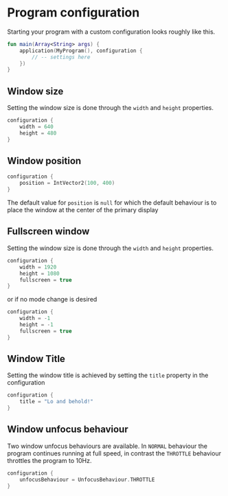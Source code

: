 # Program configuration

Starting your program with a custom configuration looks roughly like this.

```kotlin
fun main(Array<String> args) {
    application(MyProgram(), configuration {
        // -- settings here
    })
}
```

## Window size

Setting the window size is done through the `width` and `height` properties.

```kotlin
configuration {
    width = 640
    height = 480
}
```

## Window position

```kotlin
configuration {
    position = IntVector2(100, 400)
}
```

The default value for `position` is `null` for which the default behaviour is to place the window at the center of the primary display

## Fullscreen window

Setting the window size is done through the `width` and `height` properties.

```kotlin
configuration {
    width = 1920
    height = 1080
    fullscreen = true
}
```

or if no mode change is desired

```kotlin
configuration {
    width = -1
    height = -1
    fullscreen = true
}
```

## Window Title

Setting the window title is achieved by setting the `title` property in the configuration
```kotlin
configuration {
    title = "Lo and behold!"
}
```

## Window unfocus behaviour

Two window unfocus behaviours are available. In `NORMAL` behaviour the program continues running at full speed, in contrast the `THROTTLE` behaviour throttles the program to 10Hz.

```kotlin
configuration {
    unfocusBehaviour = UnfocusBehaviour.THROTTLE
}
```